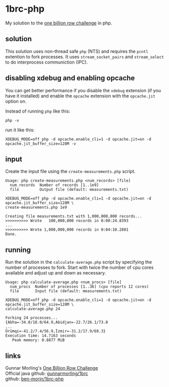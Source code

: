 1brc-php
=  
My solution to the [one billion row challenge](https://www.morling.dev/blog/one-billion-row-challenge/) in php.

solution
-
This solution uses non-thread safe `php` (NTS) and requires the `pcntl` extention to fork processes.  It uses `stream_socket_pairs` and `stream_select` to do interprocess communiction (IPC).

disabling xdebug and enabling opcache
-
You can get better performance if you disable the `xdebug` extension (if you have it installed) and enable the `opcache` extension with the `opcache.jit` option on.

Instead of running `php` like this:
```
php -v

```
run it like this:
```
XDEBUG_MODE=off php -d opcache.enable_cli=1 -d opcache.jit=on -d opcache.jit_buffer_size=128M -v

```

input
-
Create the input file using the `create-measurements.php` script.
```
Usage: php create-measurements.php <num_records> [file]
  num_records  Number of records [1..1e9]
  file         Output file (default: measurements.txt)
```
```
XDEBUG_MODE=off php -d opcache.enable_cli=1 -d opcache.jit=on -d opcache.jit_buffer_size=128M \
create-measurements.php 1e9
```
```
Creating file measurements.txt with 1,000,000,000 records...
>>>>>>>>>> Wrote   100,000,000 records in 0:00:24.8393
...
>>>>>>>>>> Wrote 1,000,000,000 records in 0:04:10.2801
Done.
```

running
-  
Run the solution in the `calculate-average.php` script by specifying the number of processes to fork.  Start with twice the number of cpu cores available and adjust up and down as necessary.
```  
Usage: php calculate-average.php <num_procs> [file]
  num_procs  Number of processes [1..36] (cpu reports 12 cores)
  file       Input file (default: measurements.txt)
```  
```
XDEBUG_MODE=off php -d opcache.enable_cli=1 -d opcache.jit=on -d opcache.jit_buffer_size=128M \
calculate-average.php 24
```  
```
Forking 24 processes...
{Abha=-34.0/18.0/64.9,Abidjan=-22.7/26.1/73.8
...
Ürümqi=-41.2/7.4/56.9,İzmir=-31.2/17.9/69.3}
Execution time: 14.7163 seconds
   Peak memory: 0.8877 MiB
```

links
-  
Gunnar Morling's [One Billion Row Challenge](https://www.morling.dev/blog/one-billion-row-challenge/)
<br>
Official java github: [gunnarmorling/1brc](https://github.com/gunnarmorling/1brc)
<br>
github: [ben-morin/1brc-php](https://github.com/ben-morin/1brc-php)